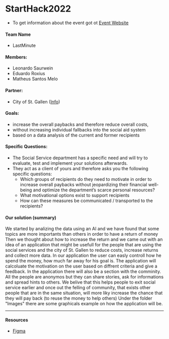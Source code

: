 # StartHack2022

- To get information about the event got ot [Event Website](https://www.starthack.eu/)

#### Team Name
- LastMinute

#### Members: 
- Leonardo Saurwein
- Eduardo Roxius 
- Matheus Santos Melo

#### Partner:
- City of St. Gallen ([Info](https://www.stadt.sg.ch/home/welcome.html))

#### Goals:
- increase the overall paybacks and 
therefore reduce overall costs,
- without increasing individual fallbacks 
into the social aid system
- based on a data analysis of the 
current and former recipients

#### Specific Questions:
- The Social Service department has a specific need and will try to evaluate, test and 
implement your solutions afterwards.
- They act as a client of yours and therefore asks you the following specific questions:
    - Which groups of recipients do they need to motivate in order to increase overall paybacks without 
jeopardizing their financial well-being and optimize the department’s scarce personal resources?
    - What motivational options exist to support recipients
    - How can these measures be communicated / transported to the recipients?

#### Our solution (summary)
We started by analizing the data using an AI and we have found that some topics are more importants than others in order to have a return of money
Then we thought about how to increase the return and we came out with an idea of an application that might be usefull for the people that are using the social services and the city of St. Gallen to reduce costs, increase returns and collect more data.
In our application the user can easly controll how he spend the money, how much far away for his goal is. The application will calcoluate the motivation on the user based on diffrent criteria and give a feedback.
In the application there will also be a section with the comminity. All the people are anonymos but they can share stories, ask for informations and spread hints to others.
We belive that this helps people to exit social service earlier and once out the felling of community, that exists other people that are in the same situation, will more liky increase the chance that they will pay back (to reuse the money to help others)
Under the folder "Images" there are some graphicals example on how the application will be.


----
#### Resources
- [Figma](https://www.figma.com/file/tII0NQzRIBn9Eq2Y1sEyvE/LastMinute-Screens)